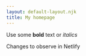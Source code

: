 ```yaml
---
layout: default-layout.njk
title: My homepage
---
```



Use some **bold** text or _italics_

Changes to observe in Netlify